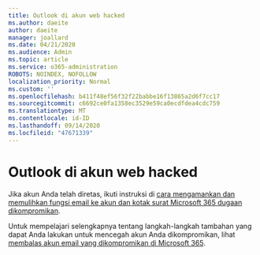 ```yaml
---
title: Outlook di akun web hacked
ms.author: daeite
author: daeite
manager: joallard
ms.date: 04/21/2020
ms.audience: Admin
ms.topic: article
ms.service: o365-administration
ROBOTS: NOINDEX, NOFOLLOW
localization_priority: Normal
ms.custom: ''
ms.openlocfilehash: b411f48ef56f32f22babbe16f13865a2d6f7cc17
ms.sourcegitcommit: c6692ce0fa1358ec3529e59ca0ecdfdea4cdc759
ms.translationtype: MT
ms.contentlocale: id-ID
ms.lasthandoff: 09/14/2020
ms.locfileid: "47671339"
---
```

# <a name="outlook-on-the-web-account-hacked"></a>Outlook di akun web hacked

Jika akun Anda telah diretas, ikuti instruksi di [cara mengamankan dan memulihkan fungsi email ke akun dan kotak surat Microsoft 365 dugaan dikompromikan](https://docs.microsoft.com/microsoft-365/security/office-365-security/responding-to-a-compromised-email-account).

Untuk mempelajari selengkapnya tentang langkah-langkah tambahan yang dapat Anda lakukan untuk mencegah akun Anda dikompromikan, lihat [membalas akun email yang dikompromikan di Microsoft 365](https://docs.microsoft.com/microsoft-365/security/office-365-security/responding-to-a-compromised-email-account).